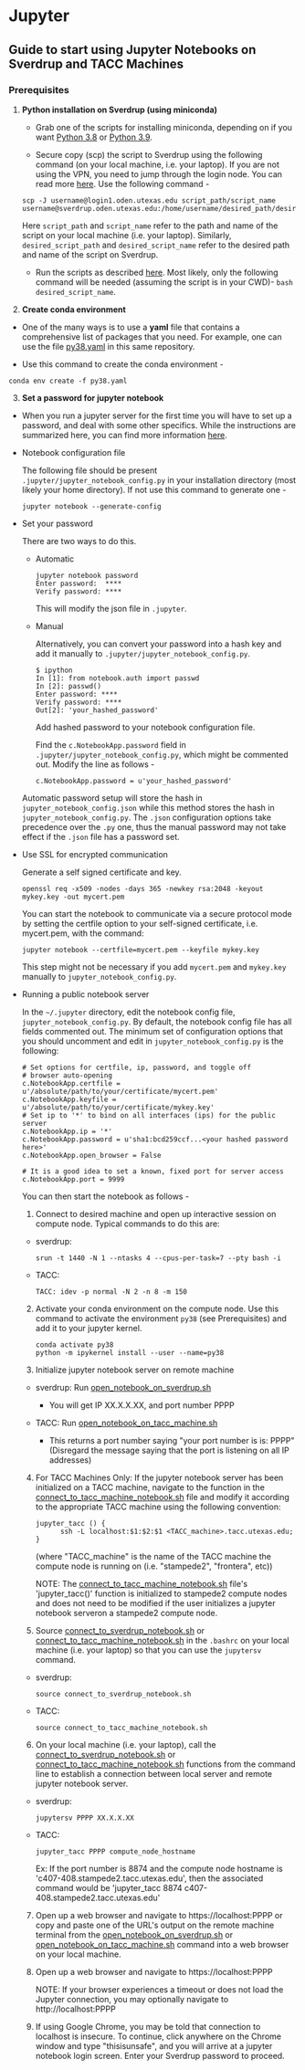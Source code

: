 # Jupyter

## Guide to start using Jupyter Notebooks on Sverdrup and TACC Machines

### Prerequisites
1. **Python installation on Sverdrup (using miniconda)**

   - Grab one of the scripts for installing miniconda, depending on if you want [Python 3.8](https://repo.anaconda.com/miniconda/Miniconda3-py39_4.9.2-Linux-x86_64.sh) or [Python 3.9](https://repo.anaconda.com/miniconda/Miniconda3-latest-Linux-x86_64.sh).

   - Secure copy (scp) the script to Sverdrup using the following command (on your local machine, i.e. your laptop). If you are not using the VPN, you need to jump through the login node. You can read more [here](https://www.oden.utexas.edu/sysdocs/ssh/index.html). Use the following command -
   ```
   scp -J username@login1.oden.utexas.edu script_path/script_name username@sverdrup.oden.utexas.edu:/home/username/desired_path/desired_script_name
   ```
     Here `script_path` and `script_name` refer to the path and name of the script on your local machine (i.e. your laptop). Similarly, `desired_script_path` and `desired_script_name` refer to the desired path and name of the script on Sverdrup.

   - Run the scripts as described [here](https://docs.conda.io/projects/conda/en/latest/user-guide/install/linux.html). Most likely, only the following command will be needed (assuming the script is in your CWD)- `bash desired_script_name`.

2. **Create conda environment**

  - One of the many ways is to use a **yaml** file that contains a comprehensive list of packages that you need. For example, one can use the file [py38.yaml](../conda/py38.yaml) in this same repository.

  - Use this command to create the conda environment -
  ```
  conda env create -f py38.yaml
  ```

3. **Set a password for jupyter notebook**

  - When you run a jupyter server for the first time you will have to set up a password, and deal with some other specifics. While the instructions are summarized here, you can find more information [here](https://jupyter-notebook.readthedocs.io/en/stable/public_server.html).

  - Notebook configuration file

    The following file should be present `.jupyter/jupyter_notebook_config.py` in your installation directory (most likely your home directory). If not use this command to generate one -
    ```
    jupyter notebook --generate-config
    ```

  - Set your password

    There are two ways to do this.

    - Automatic
      ```
      jupyter notebook password
      Enter password:  ****
      Verify password: ****
      ```

      This will modify the json file in `.jupyter`.

    - Manual

      Alternatively, you can convert your password into a hash key and add it manually to `.jupyter/jupyter_notebook_config.py`.

      ```
      $ ipython
      In [1]: from notebook.auth import passwd
      In [2]: passwd()
      Enter password: ****
      Verify password: ****
      Out[2]: 'your_hashed_password'
      ```

      Add hashed password to your notebook configuration file.

      Find the `c.NotebookApp.password` field in `.jupyter/jupyter_notebook_config.py`, which might be commented out. Modify the line as follows -
      ```
      c.NotebookApp.password = u'your_hashed_password'
      ```

    Automatic password setup will store the hash in `jupyter_notebook_config.json` while this method stores the hash in `jupyter_notebook_config.py`. The `.json` configuration options take precedence over the `.py` one, thus the manual password may not take effect if the `.json` file has a password set.

  - Use SSL for encrypted communication

    Generate a self signed certificate and key.

    ```
    openssl req -x509 -nodes -days 365 -newkey rsa:2048 -keyout mykey.key -out mycert.pem
    ```

    You can start the notebook to communicate via a secure protocol mode by setting the certfile option to your self-signed certificate, i.e. mycert.pem, with the command:
    ```
    jupyter notebook --certfile=mycert.pem --keyfile mykey.key
    ```

    This step might not be necessary if you add `mycert.pem` and `mykey.key` manually to `jupyter_notebook_config.py`.

  - Running a public notebook server

    In the `~/.jupyter` directory, edit the notebook config file, `jupyter_notebook_config.py`. By default, the notebook config file has all fields commented out. The minimum set of configuration options that you should uncomment and edit in `jupyter_notebook_config.py` is the following:

    ```
    # Set options for certfile, ip, password, and toggle off
    # browser auto-opening
    c.NotebookApp.certfile = u'/absolute/path/to/your/certificate/mycert.pem'
    c.NotebookApp.keyfile = u'/absolute/path/to/your/certificate/mykey.key'
    # Set ip to '*' to bind on all interfaces (ips) for the public server
    c.NotebookApp.ip = '*'
    c.NotebookApp.password = u'sha1:bcd259ccf...<your hashed password here>'
    c.NotebookApp.open_browser = False

    # It is a good idea to set a known, fixed port for server access
    c.NotebookApp.port = 9999
    ```

    You can then start the notebook as follows  -

    1. Connect to desired machine and open up interactive session on compute node. Typical commands to do this are:

      - sverdrup:

        ```
        srun -t 1440 -N 1 --ntasks 4 --cpus-per-task=7 --pty bash -i
        ```

      - TACC: 

        ```
        TACC: idev -p normal -N 2 -n 8 -m 150
        ```
        
    2. Activate your conda environment on the compute node. Use this command to activate the environment `py38` (see Prerequisites) and add it to your jupyter kernel.
        
        ```
        conda activate py38
        python -m ipykernel install --user --name=py38
        ```

    3. Initialize jupyter notebook server on remote machine
    
      - sverdrup: Run [open_notebook_on_sverdrup.sh](open_notebook_on_sverdrup.sh)

        - You will get IP XX.X.X.XX, and port number PPPP

      - TACC: Run [open_notebook_on_tacc_machine.sh](open_notebook_on_tacc_machine.sh)

        - This returns a port number saying "your port number is is: PPPP"
          (Disregard the message saying that the port is listening on all IP addresses)

    4. For TACC Machines Only: If the jupyter notebook server has been initialized on a TACC machine, navigate to the function in the [connect_to_tacc_machine_notebook.sh](connect_to_tacc_machine_notebook.sh) file and modify it according to the appropriate TACC machine using the following convention: 
      
        ```
        jupyter_tacc () {
              ssh -L localhost:$1:$2:$1 <TACC_machine>.tacc.utexas.edu;             
        }
        ```

        (where  "TACC_machine" is the name of the TACC machine the compute node is running on (i.e. "stampede2", "frontera", etc))

        NOTE: The [connect_to_tacc_machine_notebook.sh](connect_to_tacc_machine_notebook.sh) file's 'jupyter_tacc()' function is initialized to stampede2 compute nodes and does not
        need to be modified if the user initializes a jupyter notebook serveron a stampede2 compute node.
          
    5. Source [connect_to_sverdrup_notebook.sh](connect_to_sverdrup_notebook.sh) or [connect_to_tacc_machine_notebook.sh](connect_to_tacc_machine_notebook.sh) in the `.bashrc` on your local machine (i.e. your laptop) so that you can use the `jupytersv` command.

      - sverdrup:

        ```
        source connect_to_sverdrup_notebook.sh
        ```

      - TACC: 

        ``` 
        source connect_to_tacc_machine_notebook.sh
        ```

    6. On your local machine (i.e. your laptop), call the [connect_to_sverdrup_notebook.sh](connect_to_sverdrup_notebook.sh) or [connect_to_tacc_machine_notebook.sh](connect_to_tacc_machine_notebook.sh) functions from the command line to establish a connection between 
    local server and remote jupyter notebook server.

      - sverdrup: 

        ```
        jupytersv PPPP XX.X.X.XX
        ```

      - TACC: 

        ```
        jupyter_tacc PPPP compute_node_hostname
        ```

        Ex: If the port number is 8874 and the compute node hostname is 'c407-408.stampede2.tacc.utexas.edu', then the associated command would be 'jupyter_tacc 8874 c407-408.stampede2.tacc.utexas.edu'

    7. Open up a web browser and navigate to https://localhost:PPPP or
    copy and paste one of the URL's output on the remote machine terminal from the [open_notebook_on_sverdrup.sh](open_notebook_on_sverdrup.sh) or [open_notebook_on_tacc_machine.sh](open_notebook_on_tacc_machine.sh) command into a web browser on your local machine.

    8. Open up a web browser and navigate to https://localhost:PPPP
      
         NOTE: If your browser experiences a timeout or does not load the Jupyter connection, you may optionally navigate to http://localhost:PPPP
    
    9. If using Google Chrome, you may be told that connection to localhost is insecure. To continue, click anywhere on the Chrome window and type "thisisunsafe", and you will arrive at a jupyter notebook login screen. Enter your Sverdrup password to proceed.
